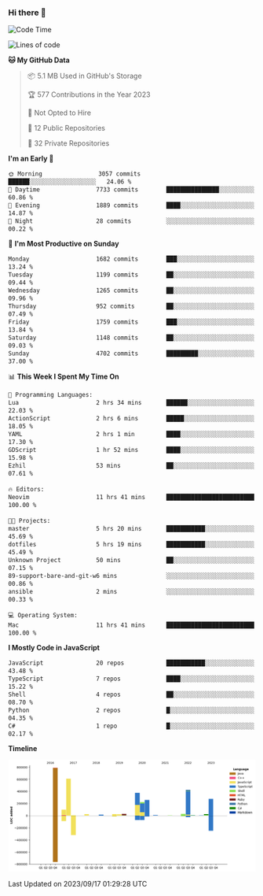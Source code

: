 ### Hi there 👋

<!--
**Clumsy-Coder/Clumsy-Coder** is a ✨ _special_ ✨ repository because its `README.md` (this file) appears on your GitHub profile.

Here are some ideas to get you started:

- 🔭 I’m currently working on ...
- 🌱 I’m currently learning ...
- 👯 I’m looking to collaborate on ...
- 🤔 I’m looking for help with ...
- 💬 Ask me about ...
- 📫 How to reach me: ...
- 😄 Pronouns: ...
- ⚡ Fun fact: ...
-->

<!-- anmol098/waka-readme-stats -->
<!--START_SECTION:waka-->
![Code Time](http://img.shields.io/badge/Code%20Time-385%20hrs%2054%20mins-blue)

![Lines of code](https://img.shields.io/badge/From%20Hello%20World%20I%27ve%20Written-3.2%20million%20lines%20of%20code-blue)

**🐱 My GitHub Data** 

> 📦 5.1 MB Used in GitHub's Storage 
 > 
> 🏆 577 Contributions in the Year 2023
 > 
> 🚫 Not Opted to Hire
 > 
> 📜 12 Public Repositories 
 > 
> 🔑 32 Private Repositories 
 > 
**I'm an Early 🐤** 

```text
🌞 Morning                3057 commits        ██████░░░░░░░░░░░░░░░░░░░   24.06 % 
🌆 Daytime                7733 commits        ███████████████░░░░░░░░░░   60.86 % 
🌃 Evening                1889 commits        ████░░░░░░░░░░░░░░░░░░░░░   14.87 % 
🌙 Night                  28 commits          ░░░░░░░░░░░░░░░░░░░░░░░░░   00.22 % 
```
📅 **I'm Most Productive on Sunday** 

```text
Monday                   1682 commits        ███░░░░░░░░░░░░░░░░░░░░░░   13.24 % 
Tuesday                  1199 commits        ██░░░░░░░░░░░░░░░░░░░░░░░   09.44 % 
Wednesday                1265 commits        ██░░░░░░░░░░░░░░░░░░░░░░░   09.96 % 
Thursday                 952 commits         ██░░░░░░░░░░░░░░░░░░░░░░░   07.49 % 
Friday                   1759 commits        ███░░░░░░░░░░░░░░░░░░░░░░   13.84 % 
Saturday                 1148 commits        ██░░░░░░░░░░░░░░░░░░░░░░░   09.03 % 
Sunday                   4702 commits        █████████░░░░░░░░░░░░░░░░   37.00 % 
```


📊 **This Week I Spent My Time On** 

```text
💬 Programming Languages: 
Lua                      2 hrs 34 mins       ██████░░░░░░░░░░░░░░░░░░░   22.03 % 
ActionScript             2 hrs 6 mins        █████░░░░░░░░░░░░░░░░░░░░   18.05 % 
YAML                     2 hrs 1 min         ████░░░░░░░░░░░░░░░░░░░░░   17.30 % 
GDScript                 1 hr 52 mins        ████░░░░░░░░░░░░░░░░░░░░░   15.98 % 
Ezhil                    53 mins             ██░░░░░░░░░░░░░░░░░░░░░░░   07.61 % 

🔥 Editors: 
Neovim                   11 hrs 41 mins      █████████████████████████   100.00 % 

🐱‍💻 Projects: 
master                   5 hrs 20 mins       ███████████░░░░░░░░░░░░░░   45.69 % 
dotfiles                 5 hrs 19 mins       ███████████░░░░░░░░░░░░░░   45.49 % 
Unknown Project          50 mins             ██░░░░░░░░░░░░░░░░░░░░░░░   07.15 % 
89-support-bare-and-git-w6 mins              ░░░░░░░░░░░░░░░░░░░░░░░░░   00.86 % 
ansible                  2 mins              ░░░░░░░░░░░░░░░░░░░░░░░░░   00.33 % 

💻 Operating System: 
Mac                      11 hrs 41 mins      █████████████████████████   100.00 % 
```

**I Mostly Code in JavaScript** 

```text
JavaScript               20 repos            ███████████░░░░░░░░░░░░░░   43.48 % 
TypeScript               7 repos             ████░░░░░░░░░░░░░░░░░░░░░   15.22 % 
Shell                    4 repos             ██░░░░░░░░░░░░░░░░░░░░░░░   08.70 % 
Python                   2 repos             █░░░░░░░░░░░░░░░░░░░░░░░░   04.35 % 
C#                       1 repo              █░░░░░░░░░░░░░░░░░░░░░░░░   02.17 % 
```



**Timeline**

![Lines of Code chart](https://raw.githubusercontent.com/Clumsy-Coder/Clumsy-Coder/main/assets/bar_graph.png)


 Last Updated on 2023/09/17 01:29:28 UTC
<!--END_SECTION:waka-->
